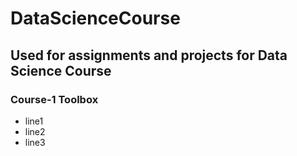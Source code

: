 # DataScienceCourse
## Used for assignments and projects for Data Science Course
### Course-1 Toolbox
* line1
* line2
* line3

